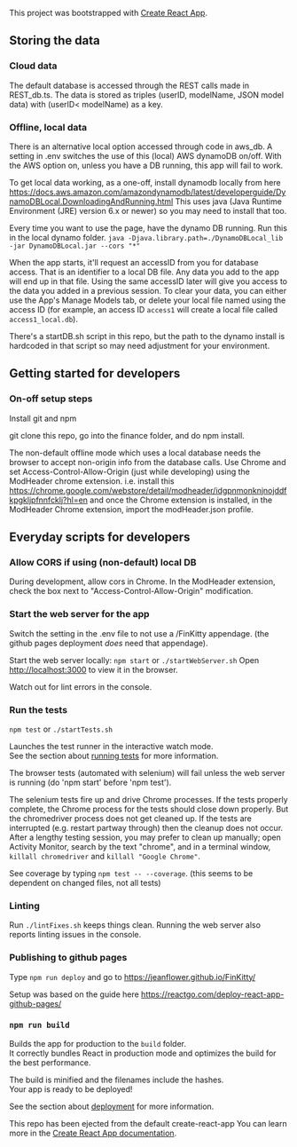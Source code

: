 This project was bootstrapped with [Create React App](https://github.com/facebook/create-react-app).

## Storing the data
### Cloud data
The default database is accessed through the REST calls made in REST_db.ts.
The data is stored as triples (userID, modelName, JSON model data) with
(userID< modelName) as a key.

### Offline, local data
There is an alternative local option accessed through code in aws_db.
A setting in .env switches the use of this (local) AWS dynamoDB on/off.
With the AWS option on, unless you have a DB running, this app will fail to work.

To get local data working, as a one-off, install dynamodb locally from here
https://docs.aws.amazon.com/amazondynamodb/latest/developerguide/DynamoDBLocal.DownloadingAndRunning.html
This uses java (Java Runtime Environment (JRE) version 6.x or newer) so you may need to install that too.

Every time you want to use the page, have the dynamo DB running. Run this in the local dynamo folder.
`java -Djava.library.path=./DynamoDBLocal_lib -jar DynamoDBLocal.jar --cors "*"`

When the app starts, it'll request an accessID from you for database access.  That is an identifier to a local DB file.  Any data you add to the app will end up in that file.  Using the same accessID later will give you access to the data you added in a previous session.  To clear your data, you can either use the App's Manage Models tab, or delete your local file named using the access ID (for example, an access ID `access1` will create a local file called `access1_local.db`).

There's a startDB.sh script in this repo, but the path to the dynamo install is hardcoded in that script so may need adjustment for your environment.

## Getting started for developers

### On-off setup steps
Install git and npm

git clone this repo, go into the finance folder, and do npm install.

The non-default offline mode which uses a local database needs the browser
to accept non-origin info from the database calls.  Use Chrome and set Access-Control-Allow-Origin (just while developing) using the ModHeader chrome extension. i.e. install this
https://chrome.google.com/webstore/detail/modheader/idgpnmonknjnojddfkpgkljpfnnfcklj?hl=en
and once the Chrome extension is installed, in the ModHeader Chrome extension, import the modHeader.json profile.

## Everyday scripts for developers

### Allow CORS if using (non-default) local DB
During development, allow cors in Chrome.  In the ModHeader extension, check the box next to "Access-Control-Allow-Origin" modification.

### Start the web server for the app
Switch the setting in the .env file to not use a /FinKitty appendage.
(the github pages deployment _does_ need that appendage).

Start the web server locally:
`npm start` or `./startWebServer.sh`
Open [http://localhost:3000](http://localhost:3000) to view it in the browser.

Watch out for lint errors in the console.

### Run the tests
`npm test` or `./startTests.sh`

Launches the test runner in the interactive watch mode.<br>
See the section about [running tests](https://facebook.github.io/create-react-app/docs/running-tests) for more information.

The browser tests (automated with selenium) will fail unless the web server is running (do 'npm start' before 'npm test').

The selenium tests fire up and drive Chrome processes.  If the tests properly complete, the Chrome process for the tests should close down properly.  But the chromedriver process does not get cleaned up.  If the tests are interrupted (e.g. restart partway through) then the cleanup does not occur.  After a lengthy testing session, you may prefer to clean up manually; open Activity Monitor, search by the text "chrome", and in a terminal window, `killall chromedriver` and `killall "Google Chrome"`.

See coverage by typing `npm test -- --coverage`.
(this seems to be dependent on changed files, not all tests)

### Linting
Run `./lintFixes.sh` keeps things clean.
Running the web server also reports linting issues in the console.

### Publishing to github pages
Type
`npm run deploy`
and go to
https://jeanflower.github.io/FinKitty/

Setup was based on the guide here
https://reactgo.com/deploy-react-app-github-pages/

### `npm run build`
Builds the app for production to the `build` folder.<br>
It correctly bundles React in production mode and optimizes the build for the best performance.

The build is minified and the filenames include the hashes.<br>
Your app is ready to be deployed!

See the section about [deployment](https://facebook.github.io/create-react-app/docs/deployment) for more information.

This repo has been ejected from the default create-react-app
You can learn more in the [Create React App documentation](https://facebook.github.io/create-react-app/docs/getting-started).


